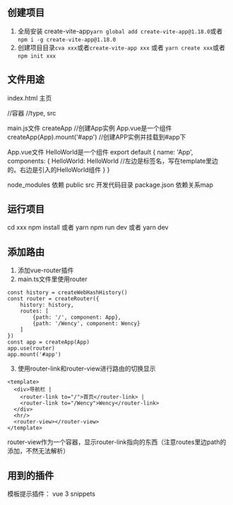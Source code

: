 ## 创建项目
1. 全局安装 create-vite-app`yarn global add create-vite-app@1.18.0`或者`npm i -g create-vite-app@1.18.0`
2. 创建项目目录`cva xxx`或者`create-vite-app xxx`
或者
`yarn create xxx`或者`npm init xxx`
## 文件用途
index.html 主页

<div id="app"></div>  //容器
<script type="module" src="/src/main.js"></script>  //type, src

main.js文件
createApp //创建App实例
App.vue是一个组件
createApp(App).mount('#app')  //创建APP实例并挂载到#app下

App.vue文件
HelloWorld是一个组件
export default {
  name: 'App',
  components: {
    HelloWorld: HelloWorld   //左边是标签名，写在template里边的。右边是引入的HelloWorld组件
  }
}

node_modules 依赖
public
src 开发代码目录
package.json 依赖关系map
## 运行项目
cd xxx
npm install 或者 yarn
npm run dev 或者 yarn dev
## 添加路由
1. 添加vue-router插件
2. main.ts文件里使用router
```
const history = createWebHashHistory()
const router = createRouter({
    history: history,
    routes: [
        {path: '/', component: App},
        {path: '/Wency', component: Wency}
    ]
})
const app = createApp(App)
app.use(router)
app.mount('#app')
```
3. 使用router-link和router-view进行路由的切换显示
```
<template>
  <div>导航栏 | 
    <router-link to="/">首页</router-link> | 
    <router-link to="/Wency">Wency</router-link>
  </div>
  <hr/>
  <router-view></router-view>
</template>
```
router-view作为一个容器，显示router-link指向的东西（注意routes里边path的添加，不然无法解析）


## 用到的插件
模板提示插件： vue 3 snippets

